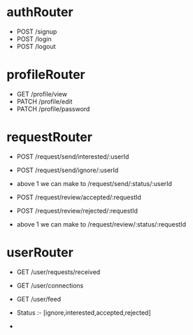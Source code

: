 
 # authRouter
 - POST /signup
 - POST /login
 - POST /logout

 # profileRouter
 - GET /profile/view
 - PATCH /profile/edit
 - PATCH /profile/password

 # requestRouter
 - POST /request/send/interested/:userId
 - POST /request/send/ignore/:userId

 - above 1 we can make to /request/send/:status/:userId


 - POST /request/review/accepted/:requestId
 - POST /request/review/rejected/:requestId

 - above 1 we can make to /request/review/:status/:requestId

 # userRouter
 - GET /user/requests/received
 - GET /user/connections
 - GET /user/feed 


 - Status :- [ignore,interested,accepted,rejected]
 - 